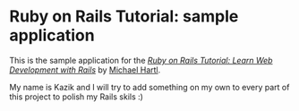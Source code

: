 # Ruby on Rails Tutorial: sample application

This is the sample application for the
[*Ruby on Rails Tutorial:
Learn Web Development with Rails*](http://www.railstutorial.org/)
by [Michael Hartl](http://www.michaelhartl.com/).

My name is Kazik and I will try to add something on my own to every part of this project to polish my Rails skils :)